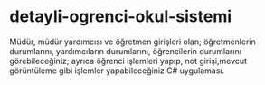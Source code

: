 # detayli-ogrenci-okul-sistemi
Müdür, müdür yardımcısı ve öğretmen girişleri olan; öğretmenlerin durumlarını, yardımcıların durumlarını, öğrencilerin durumlarını görebileceğiniz; ayrıca öğrenci işlemleri yapıp, not girişi,mevcut görüntüleme gibi işlemler yapabileceğiniz C# uygulaması.

